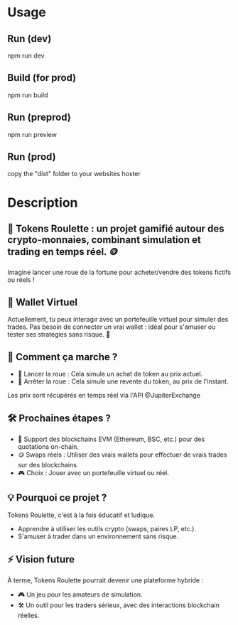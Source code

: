 
# Usage

## Run (dev)
npm run dev

## Build (for prod)
npm run build

## Run (preprod)
npm run preview

## Run (prod)
copy the "dist" folder to your websites hoster

# Description

## 🎰 Tokens Roulette : un projet gamifié autour des crypto-monnaies, combinant simulation et trading en temps réel. 🪙  

Imagine lancer une roue de la fortune pour acheter/vendre des tokens fictifs ou réels !  

## 💼 Wallet Virtuel  

Actuellement, tu peux interagir avec un portefeuille virtuel pour simuler des trades. Pas besoin de connecter un vrai wallet : idéal pour s'amuser ou tester ses stratégies sans risque. 🤝

## 💸 Comment ça marche ?  

- 🎰 Lancer la roue : Cela simule un achat de token au prix actuel.  
- 🛑 Arrêter la roue : Cela simule une revente du token, au prix de l'instant.  

Les prix sont récupérés en temps réel via l'API 
@JupiterExchange

## 🛠 Prochaines étapes ?  

- 🔗 Support des blockchains EVM (Ethereum, BSC, etc.) pour des quotations on-chain.  
- 🪙 Swaps réels : Utiliser des vrais wallets pour effectuer de vrais trades sur des blockchains.  
- 🎮 Choix : Jouer avec un portefeuille virtuel ou réel.

## 💡 Pourquoi ce projet ?  

Tokens Roulette, c'est à la fois éducatif et ludique.  
- Apprendre à utiliser les outils crypto (swaps, paires LP, etc.).  
- S'amuser à trader dans un environnement sans risque.

##  ⚡️ Vision future  

À terme, Tokens Roulette pourrait devenir une plateforme hybride :  
- 🎮 Un jeu pour les amateurs de simulation.  
- 🛠 Un outil pour les traders sérieux, avec des interactions blockchain réelles.

  
